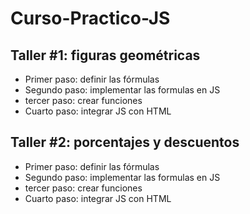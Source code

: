 # Curso-Practico-JS

## Taller #1: figuras geométricas

- Primer paso: definir las fórmulas
- Segundo paso: implementar las formulas en JS
- tercer paso: crear funciones
- Cuarto paso: integrar JS con HTML

## Taller #2: porcentajes y descuentos

- Primer paso: definir las fórmulas
- Segundo paso: implementar las formulas en JS
- tercer paso: crear funciones
- Cuarto paso: integrar JS con HTML
